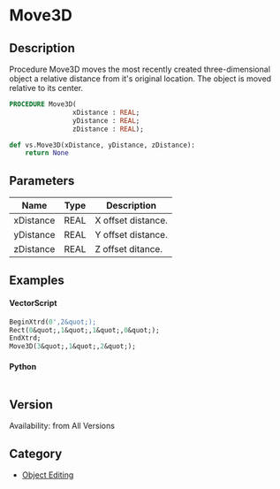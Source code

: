 # Move3D

## Description
Procedure Move3D moves the most recently created three-dimensional object a relative distance from it's original location. The object is moved relative to its center.

```pascal
PROCEDURE Move3D(
				xDistance : REAL;
				yDistance : REAL;
				zDistance : REAL);
```

```python
def vs.Move3D(xDistance, yDistance, zDistance):
    return None
```

## Parameters
|Name|Type|Description|
|---|---|---|
|xDistance|REAL|X offset distance.|
|yDistance|REAL|Y offset distance.|
|zDistance|REAL|Z offset ditance.|

## Examples
#### VectorScript ####
```pascal
BeginXtrd(0',2&quot;);
Rect(0&quot;,1&quot;,1&quot;,0&quot;);
EndXtrd;
Move3D(3&quot;,1&quot;,2&quot;);
```
#### Python ####
```python

```

## Version
Availability: from All Versions

## Category
* [Object Editing](../Categories/Object%20Editing.md)
